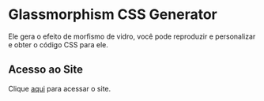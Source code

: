 # Glassmorphism CSS Generator

Ele gera o efeito de morfismo de vidro, você pode reproduzir e personalizar e obter o código CSS para ele.

## Acesso ao Site

Clique [aqui](https://hype4.academy/tools/glassmorphism-generator) para acessar o site.